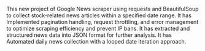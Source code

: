 This new project of Google News scraper using requests and BeautifulSoup to collect stock-related news articles within a specified date range.
It has Implemented pagination handling, request throttling, and error management to optimize scraping efficiency and prevent IP bans.
It has extracted and structured news data into JSON format for further analysis.
It has Automated daily news collection with a looped date iteration approach.

